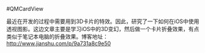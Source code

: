 #QMCardView

最近在开发的过程中需要用到3D卡片的特效。因此，研究了一下如何在iOS中使用透视图影。这边文章主要是学习iOS中的3D变幻，然后做一个卡片折叠效果，有点类似于笔记本电脑的折叠效果。博客地址： http://www.jianshu.com/p/9a731a8c9e50
